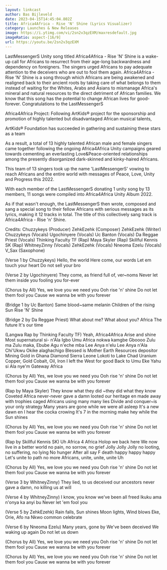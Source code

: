 ```yaml
---
layout: linkcast
author: Bas Bijleveld
date: 2023-04-15T14:45:04.802Z
title: Africa4Africa - Rise 'N' Shine (Lyrics Visualizer)
category: Launches & New Releases
image: https://i.ytimg.com/vi/2sn2v3qzEXM/maxresdefault.jpg
imageRatio: aspect-[16/9]
url: https://youtu.be/2sn2v3qzEXM
---
```

LastMessengerS Unity song titled Africa4Africa - Rise 'N' Shine is a wake-up call for Africans to resurrect from their age-long backwardness and dependency on foreigners. The singers urged Africans to pay adequate attention to the deceivers who are out to fool them again. Africa4Africa - Rise 'N' Shine is a song through which Africans are being awakened and realigned back to their ancient roots by taking care of what belongs to them instead of waiting for the Whites, Arabs and Asians to mismanage Africa's mineral and natural resources to the direct detriment of African families. We know that this song has the potential to change African lives for good-forever. Congratulations to the LastMessengerS

Africa4Africa Project:
Following ArtKids® project for the sponsorship and promotion of highly talented but disadvantaged African musical talents,

ArtKids® Foundation has succeeded in gathering and sustaining these stars as a team

As a result, a total of 13 highly talented African male and female singers came together following the ongoing Africa4Africa Unity campaigns geared towards cementing an everlasting Love&Peace-oriented relationships among the presently disorganized dark-skinned and kinky-haired Africans.

This team of 13 singers took up the name 'LastMessengerS' vowing to reach Africans and the entire world with messages of Peace, Love, Unity and Progress this 2022.

With each member of the LastMessengerS donating 1 unity song by 13 members, 11 songs were compiled into Africa4Africa Unity Album 2022.

As if that wasn't enough, the LastMessengerS then wrote, composed and sang a special song to their fellow Africans with serious messages as its lyrics, making it 12 tracks in total. The title of this collectively sang track is Africa4Africa - Rise 'n' Shine.

Credits:
Chuzzykeys (Producer)
ZehkEzehk (Composer)
ZehkEzehk (Writer)
Chuzzykeys (Vocals)
Ugochinyere (Vocals)
Uc Banton (Vocals)
Da Reggae Priest (Vocals)
Thinking Faculty TF (Rap)
Maya Skyler (Rap)
Skillful Kennis SK (Rap)
WhitneyZinny (Vocals)
ZehkEzehk (Vocals)
Nneoma Ezelu (Vocals)
V_Sax (Saxophone)

(Verse 1 by Chuzzykeys)
Hello, the world
Here come, our words
Let em touch your heart
Do not sell your bro

(Verse 2 by Ugochinyere)
They come, as friend
full of, ver~noms
Never let them inside you
fooling you for-ever

(Chorus by All)
Yes, we love you
we need you
Ooh rise 'n' shine
Do not let them fool you
Cause we wanna be
with you forever

(Bridge 1 by Uc Banton)
Same blood~same melanin
Children of the rising Sun
Rise 'N' Shine

(Bridge 2 by Da Reggae Priest)
What about me?
What about you?
Africa
The future
It's our time

(Langwa Rap by Thinking Faculty TF)
Yeah,
Africa4Africa
Arise and shine
Most supernatural si- n'Ala Igbo
Umu Africa nokwa
kamgbe Gboooo
Zulu ma Zulu maka, Ebube Agu n'eche mba
Lee Anya n'elu
Lee Anya n'Ala
Chi'Ukwu Okike alaghachigo
Blessed is Mother Earth
Resources depositor
Mining Gold in Ghana
Diamond Sierra Leone
Lokoti to Lake Chad
Uranium Copper, Gold
Cobalt, Oil, Iron
I left the West for good
Back to Umu Eke
Yahu si Ala nye'm
Gateway Africa

(Chorus by All)
Yes, we love you
we need you
Ooh rise 'n' shine
Do not let them fool you
Cause we wanna be
with you forever

(Rap by Maya Skyler)
They know what they did ~they did what they know
Coveted Africa never-never gave a damn
looted our heritage en made away with trophies
caged Africans using many many lies
Divide and conquer~is your only strategy
Many years are gone while we were all asleep
It's a new dawn en I hear the cocka crowing
It's 7 in the morning
make hey while the Sun shines

(Chorus by All)
Yes, we love you
we need you
Ooh rise 'n' shine
Do not let them fool you
Cause we wanna be
with you forever

(Rap by Skillful Kennis SK)
Uh
Africa 4 Africa
Holop we back here
We now live in a better world
no pain,
no sorrow,
no grief
Jolly Jolly Jolly
no looting,
no suffering,
no lying
No hunger
After all say F death
happy happy happy
Let's unite to path no more
Africans, unite, unite, unite
Uh

(Chorus by All)
Yes, we love you
we need you
Ooh rise 'n' shine
Do not let them fool you
Cause we wanna be
with you forever

(Verse 3 by WhitneyZinny)
They lied, to us
deceived our ancestors
never gave a damn, no
killing us at will

(Verse 4 by WhitneyZinny)
I know, you know
we've been all freed
Ikuku ama n'onya ka anyi bu
Never let 'em fool you

(Verse 5 by ZehkEzehk)
Rain falls, Sun shines
Moon lights, Wind blows
Eke, Orie, Afo na Nkwo
common celebrate

(Verse 6 by Nneoma Ezelu)
Many years, gone by
We've been deceived
We waking up again
Do not let us down

(Chorus by All)
Yes, we love you
we need you
Ooh rise 'n' shine
Do not let them fool you
Cause we wanna be
with you forever

(Chorus by All)
Yes, we love you
we need you
Ooh rise 'n' shine
Do not let them fool you
Cause we wanna be
with you forever